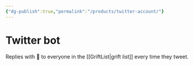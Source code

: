 ```yaml
---
{"dg-publish":true,"permalink":"/products/twitter-account/"}
---
```


# Twitter bot
Replies with 🚯 to everyone in the [[GriftList\|grift list]] every time they tweet.